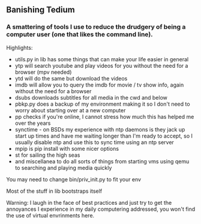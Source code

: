 ## Banishing Tedium

### A smattering of tools I use to reduce the drudgery of being a computer user (one that likes the command line).

Highlights:

- utils.py in lib has some things that can make your life easier in general
- ytp will search youtube and play videos for you without the need for a browser (mpv needed)
- ytd will do the same but download the videos
- imdb will allow you to query the imdb for movie / tv show info, again without the need for a browser
- dsubs downloads subtitles for all media in the cwd and below
- pbkp.py does a backup of my environment making it so I don't need to worry about starting over at a new computer
- pp checks if you're online, I cannot stress how much this has helped me over the years
- synctime - on BSDs my experience with ntp daemons is they jack up start up times and have me waiting longer than
  I'm ready to accept, so I usually disable ntp and use this to sync time using an ntp server
- mpip is pip install with some nicer options
- st for sailing the high seas
- and miscellanea to do all sorts of things from starting vms using qemu to searching and playing media quickly


You may need to change bin/priv_init.py to fit your env

Most of the stuff in lib bootstraps itself

Warning: I laugh in the face of best practices and just try to get the annoyances
I experience in my daily computering addressed, you won't find the use of virtual
envrinments here.
